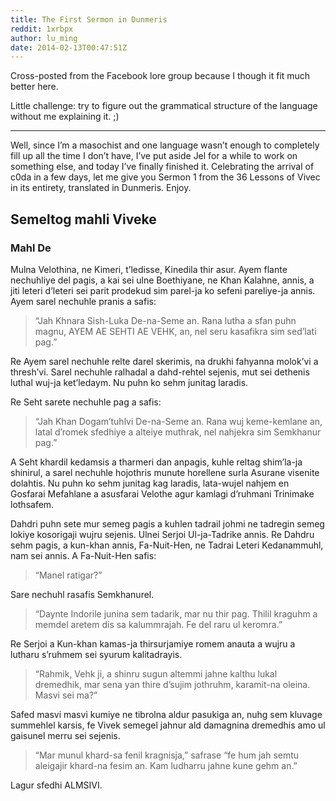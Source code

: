 ```yaml
---
title: The First Sermon in Dunmeris
reddit: 1xrbpx
author: lu_ming
date: 2014-02-13T00:47:51Z
---
```


Cross-posted from the Facebook lore group because I though it fit much better
here.

Little challenge: try to figure out the grammatical structure of the language
without me explaining it. ;)

----

Well, since I’m a masochist and one language wasn’t enough to completely fill up
all the time I don’t have, I’ve put aside Jel for a while to work on something
else, and today I’ve finally finished it. Celebrating the arrival of c0da in a
few days, let me give you Sermon 1 from the 36 Lessons of Vivec in its entirety,
translated in Dunmeris. Enjoy.

## Semeltog mahli Viveke

### Mahl De

Mulna Velothina, ne Kimeri, t’ledisse, Kinedila thir asur. Ayem flante
nechuhliye del pagis, a kai sei ulne Boethiyane, ne Khan Kalahne, annis, a jiti
leteri d’leteri sei parit prodekud sim parel-ja ko sefeni pareliye-ja annis.
Ayem sarel nechuhle pranis a safis:

> “Jah Khnara Sish-Luka De-na-Seme an. Rana lutha a sfan puhn magnu, AYEM AE
> SEHTI AE VEHK, an, nel seru kasafikra sim sed’lati pag.”

Re Ayem sarel nechuhle relte darel skerimis, na drukhi fahyanna molok’vi a
thresh’vi. Sarel nechuhle ralhadal a dahd-rehtel sejenis, mut sei dethenis
luthal wuj-ja ket’ledaym. Nu puhn ko sehm junitag laradis.

Re Seht sarete nechuhle pag a safis:

> “Jah Khan Dogam’tuhlvi De-na-Seme an. Rana wuj keme-kemlane an, latal d’romek
> sfedhiye a alteiye muthrak, nel nahjekra sim Semkhanur pag.”

A Seht khardil kedamsis a tharmeri dan anpagis, kuhle reltag shim’la-ja
shinirul, a sarel nechuhle hojothris munute horellene surla Asurane visenite
dolahtis. Nu puhn ko sehm junitag kag laradis, lata-wujel nahjem en Gosfarai
Mefahlane a asusfarai Velothe agur kamlagi d’ruhmani Trinimake lothsafem.

Dahdri puhn sete mur semeg pagis a kuhlen tadrail johmi ne tadregin semeg lokiye
kosorigaji wujru sejenis. Ulnei Serjoi Ul-ja-Tadrike annis. Re Dahdru sehm
pagis, a kun-khan annis, Fa-Nuit-Hen, ne Tadrai Leteri Kedanammuhl, nam sei
annis. A Fa-Nuit-Hen safis:

> “Manel ratigar?”

Sare nechuhl rasafis Semkhanurel.

> “Daynte Indorile junina sem tadarik, mar nu thir pag. Thilil kraguhm a memdel
> aretem dis sa kalummrajah. Fe del raru ul keromra.”

Re Serjoi a Kun-khan kamas-ja thirsurjamiye romem anauta a wujru a lutharu
s’ruhmem sei syurum kalitadrayis.

> “Rahmik, Vehk ji, a shinru sugun altemmi jahne kalthu lukal dremedhik, mar
> sena yan thire d’sujim jothruhm, karamit-na oleina. Masvi sei ma?”

Safed masvi masvi kumiye ne tibrolna aldur pasukiga an, nuhg sem kluvage
summehlel karsis, fe Vivek semegel jahnur ald damagnina dremedhis amo ul
gaisunel merru sei sejenis.

> “Mar munul khard-sa fenil kragnisja,” safrase “fe hum jah semtu aleigajir
> khard-na fesim an. Kam ludharru jahne kune gehm an.”

Lagur sfedhi ALMSIVI.
